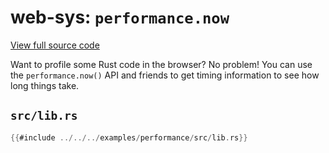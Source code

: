 # web-sys: `performance.now`

[View full source code][code]

[code]: https://github.com/rustwasm/wasm-bindgen/tree/master/examples/performance

Want to profile some Rust code in the browser? No problem! You can use the
`performance.now()` API and friends to get timing information to see how long
things take.

## `src/lib.rs`

```rust
{{#include ../../../examples/performance/src/lib.rs}}
```

